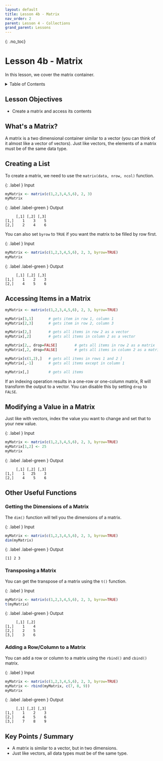 ```yaml
---
layout: default
title: Lesson 4b - Matrix
nav_order: 2
parent: Lesson 4 - Collections
grand_parent: Lessons
---
```


{: .no_toc}  
# Lesson 4b - Matrix

In this lesson, we cover the matrix container.

<details markdown="block">
  <summary>
    Table of Contents
  </summary>
  {: .text-delta }
- TOC
{:toc}
</details>

## Lesson Objectives
- Create a matrix and access its contents

<!-- ## Lesson Video
The following video demonstrates each of the steps outlined below in text.

<iframe height="416" width="100%" allowfullscreen frameborder=0 src="https://echo360.ca/media/a65689c0-c35c-4f33-9c12-f0ac97883f54/public?autoplay=false&automute=false"></iframe>
[View original here.](https://echo360.ca/media/a65689c0-c35c-4f33-9c12-f0ac97883f54/public?autoplay=false&automute=false) -->

## What's a Matrix?

A matrix is a two dimensional container similar to a vector (you can think of it almost like a vector of vectors). Just like vectors, the elements of a matrix must be of the same data type.

## Creating a List

To create a matrix, we need to use the `matrix(data, nrow, ncol)` function.

<div class="code-example" markdown="1">

{: .label }
Input
```r
myMatrix <- matrix(c(1,2,3,4,5,6), 2, 3)
myMatrix
```

{: .label .label-green }
Output
```
     [,1] [,2] [,3]
[1,]    1    3    5
[2,]    2    4    6
```
</div>

You can also set `byrow` to `TRUE` if you want the matrix to be filled by row first.

<div class="code-example" markdown="1">

{: .label }
Input
```r
myMatrix <- matrix(c(1,2,3,4,5,6), 2, 3, byrow=TRUE)
myMatrix
```

{: .label .label-green }
Output
```
     [,1] [,2] [,3]
[1,]    1    2    3
[2,]    4    5    6
```
</div>

## Accessing Items in a Matrix

```r
myMatrix <- matrix(c(1,2,3,4,5,6), 2, 3, byrow=TRUE)

myMatrix[1,1]       # gets item in row 1, column 1
myMatrix[2,3]       # gets item in row 2, column 3

myMatrix[2,]        # gets all items in row 2 as a vector
myMatrix[,2]        # gets all items in column 2 as a vector

myMatrix[2,, drop=FALSE]        # gets all items in row 2 as a matrix
myMatrix[,2, drop=FALSE]        # gets all items in column 2 as a matrix

myMatrix[c(1,2),]   # gets all items in rows 1 and 2 ]
myMatrix[,-1]       # gets all items except in column 1

myMatrix[,]         # gets all items
```

If an indexing operation results in a one-row or one-column matrix, R will transform the output to a vector. You can disable this by setting `drop` to `FALSE`.

## Modifying a Value in a Matrix

Just like with vectors, index the value you want to change and set that to your new value.

<div class="code-example" markdown="1">

{: .label }
Input
```r
myMatrix <- matrix(c(1,2,3,4,5,6), 2, 3, byrow=TRUE)
myMatrix[1,2] <- 25
myMatrix
```

{: .label .label-green }
Output
```
     [,1] [,2] [,3]
[1,]    1   25    3
[2,]    4    5    6
```
</div>

## Other Useful Functions

### Getting the Dimensions of a Matrix
The `dim()` function will tell you the dimensions of a matrix.

<div class="code-example" markdown="1">

{: .label }
Input
```r
myMatrix <- matrix(c(1,2,3,4,5,6), 2, 3, byrow=TRUE)
dim(myMatrix)
```

{: .label .label-green }
Output
```
[1] 2 3
```
</div>

### Transposing a Matrix
You can get the transpose of a matrix using the `t()` function.

<div class="code-example" markdown="1">

{: .label }
Input
```r
myMatrix <- matrix(c(1,2,3,4,5,6), 2, 3, byrow=TRUE)
t(myMatrix)
```

{: .label .label-green }
Output
```
     [,1] [,2]
[1,]    1    4
[2,]    2    5
[3,]    3    6
```
</div>

### Adding a Row/Column to a Matrix
You can add a row or column to a matrix using the `rbind()` and `cbind()` matrix.

<div class="code-example" markdown="1">

{: .label }
Input
```r
myMatrix <- matrix(c(1,2,3,4,5,6), 2, 3, byrow=TRUE)
myMatrix <- rbind(myMatrix, c(7, 8, 9))
myMatrix
```

{: .label .label-green }
Output
```
     [,1] [,2] [,3]
[1,]    1    2    3
[2,]    4    5    6
[3,]    7    8    9
```
</div>

## Key Points / Summary

- A matrix is similar to a vector, but in two dimensions.
- Just like vectors, all data types must be of the same type.
